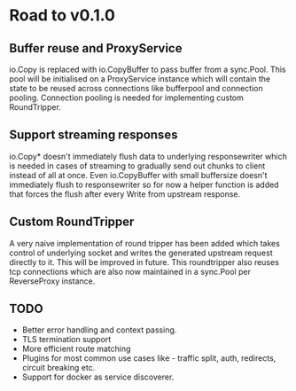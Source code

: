 # Road to v0.1.0

## Buffer reuse and ProxyService

io.Copy is replaced with io.CopyBuffer to pass buffer from a sync.Pool. This pool will be initialised on a ProxyService instance which will contain the state to be reused across connections like bufferpool and connection pooling. Connection pooling is needed for implementing custom RoundTripper.

## Support streaming responses

io.Copy* doesn't immediately flush data to underlying responsewriter which is needed in cases of streaming to gradually send out chunks to client instead of all at once. Even io.CopyBuffer with small buffersize doesn't immediately flush to responsewriter so for now a helper function is added that forces the flush after every Write from upstream response.

## Custom RoundTripper

A very naive implementation of round tripper has been added which takes control of underlying socket and writes the generated upstream request directly to it. This will be improved in future. This roundtripper also reuses tcp connections which are also now maintained in a sync.Pool per ReverseProxy instance.

## TODO

- Better error handling and context passing.
- TLS termination support
- More efficient route matching
- Plugins for most common use cases like - traffic split, auth, redirects, circuit breaking etc.
- Support for docker as service discoverer.
